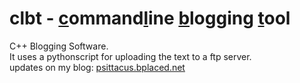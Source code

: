 # clbt - <u>c</u>ommand<u>l</u>ine <u>b</u>logging <u>t</u>ool
C++ Blogging Software. <br>
It uses a pythonscript for uploading the text to a ftp server. <br>
updates on my blog: <a href="http://psittacus.bplaced.net">psittacus.bplaced.net</a>
